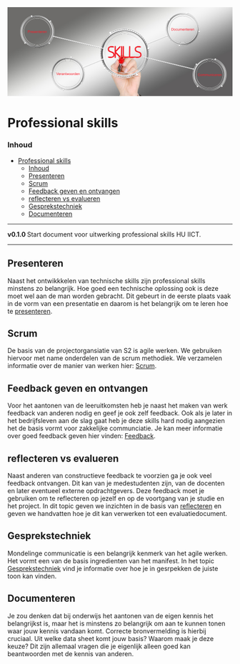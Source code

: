 ![logo](./img/Skills.png) [](logo-id)

# Professional skills[](title-id)

### Inhoud[](toc-id)

- [Professional skills](#professional-skills)
    - [Inhoud](#inhoud)
  - [Presenteren](#presenteren)
  - [Scrum](#scrum)
  - [Feedback geven en ontvangen](#feedback-geven-en-ontvangen)
  - [reflecteren vs evalueren](#reflecteren-vs-evalueren)
  - [Gesprekstechniek](#gesprekstechniek)
  - [Documenteren](#documenteren)

---

**v0.1.0 [](version-id)** Start document voor uitwerking professional skills HU IICT[](author-id).

---

## Presenteren

Naast het ontwikkkelen van technische skills zijn professional skills minstens zo belangrijk. Hoe goed een technische oplossing ook is deze moet wel aan de man worden gebracht. Dit gebeurt in de eerste plaats vaak in de vorm van een presentatie en daarom is het belangrijk om te leren hoe te [presenteren](../skills/presenteren/README.md).

## Scrum

De basis van de projectorgansiatie van S2 is agile werken. We gebruiken hiervoor met name onderdelen van de scrum methodiek. We verzamelen informatie over de manier van werken hier: [Scrum](../skills/Scrum/README.md).

## Feedback geven en ontvangen

Voor het aantonen van de leeruitkomsten heb je naast het maken van werk feedback van anderen nodig en geef je ook zelf feedback. Ook als je later in het bedrijfsleven aan de slag gaat heb je deze skills hard nodig aangezien het de basis vormt voor zakkelijke communciatie. Je kan meer informatie over goed feedback geven hier vinden: [Feedback](../skills/Feedback/README.md). 

## reflecteren vs evalueren 

Naast anderen van constructieve feedback te voorzien ga je ook veel feedback ontvangen. Dit kan van je medestudenten zijn, van de docenten en later eventueel externe opdrachtgevers. Deze feedback moet je gebruiken om te reflecteren op jezelf en op de voortgang van je studie en het project. In dit topic geven we inzichten in de basis van [reflecteren](../skills/Reflecteren_en_evalueren/README.md) en geven we handvatten hoe je dit kan verwerken tot een evaluatiedocument.  

## Gesprekstechniek

Mondelinge communicatie is een belangrijk kenmerk van het agile werken. Het vormt een van de basis ingredienten van het manifest. In het topic [Gesprekstechniek](../skills/Gesprekstechniek/README.md) vind je informatie over hoe je in gesrpekken de juiste toon kan vinden. 

## Documenteren

Je zou denken dat bij onderwijs het aantonen van de eigen kennis het belangrijkst is, maar het is minstens zo belangrijk om aan te kunnen tonen waar jouw kennis vandaan komt. Correcte bronvermelding is hierbij cruciaal. Uit welke data sheet komt jouw basis? Waarom maak je deze keuze? Dit zijn allemaal vragen die je eigenlijk alleen goed kan beantwoorden met de kennis van anderen. 






